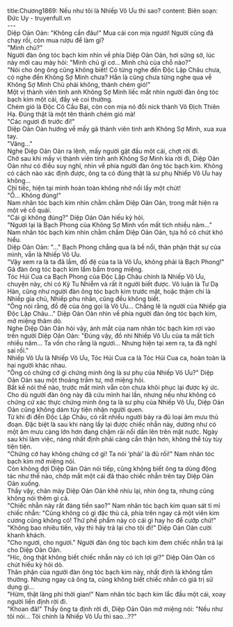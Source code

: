 title:Chương1869: Nếu như tôi là Nhiếp Vô Ưu thì sao?
content:
Biên soạn: Đức Uy - truyenfull.vn<br>---<br>Diệp Oản Oản: "Không cần đâu!" Mua cái con mịa ngươi! Người cũng đã chạy rồi, còn mua rượu để làm gì?<br>"Minh chủ?"<br>Người đàn ông tóc bạch kim nhìn về phía Diệp Oản Oản, hơi sững sờ, lúc này mới cau mày hỏi: "Minh chủ gì cơ... Minh chủ của chỗ nào?"<br>"Nói cho ông ông cũng không biết! Có từng nghe đến Độc Lập Châu chưa, có nghe đến Không Sợ Minh chưa? Hẳn là cũng chưa từng nghe qua về Không Sợ Minh Chủ phải không, thánh chém gió!"<br>Một vị thành viên tinh anh Không Sợ Minh liếc mắt nhìn người đàn ông tóc bạch kim một cái, đầy vẻ coi thường.<br>Chém gió là Độc Cô Cầu Bại, còn con mịa nó đổi nick thành Vô Địch Thiên Hạ. Đúng thật là một tên thánh chém gió mà!<br>"Các ngươi đi trước đi!"<br>Diệp Oản Oản hướng về mấy gã thành viên tinh anh Không Sợ Minh, xua xua tay.<br>"Vâng..."<br>Nghe Diệp Oản Oản ra lệnh, mấy người gật đầu một cái, chợt rời đi.<br>Chờ sau khi mấy vị thành viên tinh anh Không Sợ Minh kia rời đi, Diệp Oản Oản như có điều suy nghĩ, nhìn về phía người đàn ông tóc bạch kim. Không có cách nào xác định được, ông ta có đúng thật là sư phụ Nhiếp Vô Ưu hay không...<br>Chỉ tiếc, hiện tại mình hoàn toàn không nhớ nổi lấy một chút!<br>"Ồ... Không đúng!"<br>Nam nhân tóc bạch kim nhìn chằm chằm Diệp Oản Oản, trong mắt hiện ra một vẻ cổ quái.<br>"Cái gì không đúng?" Diệp Oản Oản hiếu kỳ hỏi.<br>"Ngươi lại là Bạch Phong của Không Sợ Minh vốn mất tích nhiều năm..." Nam nhân tóc bạch kim nhìn chằm chằm Diệp Oản Oản, tựa hồ có chút khó hiểu.<br>Diệp Oản Oản: "..." Bạch Phong chẳng qua là bề nổi, thân phận thật sự của mình, vẫn là Nhiếp Vô Ưu.<br>"Vậy xem ra là ta đã lầm, đồ đệ của ta là Vô Ưu, không phải là Bạch Phong!" Gã đàn ông tóc bạch kim lẩm bẩm trong miệng.<br>Tóc Húi Cua ca Bạch Phong của Độc Lập Châu chính là Nhiếp Vô Ưu, chuyện này, chỉ có Kỷ Tu Nhiễm và rất ít người biết được. Vô luận là Tư Dạ Hàn, cũng như người đàn ông tóc bạch kim trước mặt, hoặc thậm chí là Nhiếp gia chủ, Nhiếp phu nhân, cũng đều không biết.<br>"Ông nói rằng, đồ đệ của ông gọi là Vô Ưu... Chẳng lẽ là người của Nhiếp gia Độc Lập Châu..." Diệp Oản Oản nhìn về phía người đàn ông tóc bạch kim, mở miệng thăm dò.<br>Nghe Diệp Oản Oản hỏi vậy, ánh mắt của nam nhân tóc bạch kim rơi vào trên người Diệp Oản Oản: "Đúng vậy, đồ nhi Nhiếp Vô Ưu của ta mất tích nhiều năm... Ta vốn cho rằng là ngươi... Nhưng hiện tại xem ra, ta đã nghĩ sai rồi."<br>Nhiếp Vô Ưu là Nhiếp Vô Ưu, Tóc Húi Cua ca là Tóc Húi Cua ca, hoàn toàn là hai người khác nhau.<br>"Ông có chứng cớ gì chứng minh ông là sư phụ của Nhiếp Vô Ưu?" Diệp Oản Oản sau một thoáng trầm tư, mở miệng hỏi.<br>Bất kể nói thế nào, trước mắt mình vẫn còn chưa khôi phục lại được ký ức. Cho dù người đàn ông này đã cứu mình hai lần, nhưng nếu như không có chứng cứ xác thực chứng minh ông ta là sư phụ của Nhiếp Vô Ưu, Diệp Oản Oản cũng không dám tùy tiện nhận người quen.<br>Từ khi đi đến Độc Lập Châu, có rất nhiều người bày ra đủ loại âm mưu thủ đoạn. Đặc biệt là sau khi nàng lấy lại được chiếc nhẫn này, dường như có một âm mưu càng lớn hơn đang chậm rãi nổi dần lên trên mặt nước. Ngày sau khi làm việc, nàng nhất định phải càng cẩn thận hơn, không thể tùy tùy tiện tiện.<br>"Chứng cớ hay không chứng cớ gì! Ta nói ‘phải’ là đủ rồi!" Nam nhân tóc bạch kim mở miệng nói.<br>Còn không đợi Diệp Oản Oản nói tiếp, cũng không biết ông ta dùng động tác như thế nào, chớp mắt một cái đã tháo chiếc nhẫn trên tay Diệp Oản Oản xuống.<br>Thấy vậy, chân mày Diệp Oản Oản khẽ nhíu lại, nhìn ông ta, nhưng cũng không nói thêm gì cả.<br>"Chiếc nhẫn này rất đáng tiền sao?" Nam nhân tóc bạch kim quan sát tỉ mỉ chiếc nhẫn: "Cũng không có gì đặc thù cả, phía trên ngay cả một viên kim cương cũng không có! Thứ phế phẩm này có cái gì hay ho để cướp chứ!"<br>"Không bao nhiêu tiền, vậy thì hãy trả lại cho tôi đi!" Diệp Oản Oản cười khanh khách.<br>"Cho ngươi, cho ngươi." Người đàn ông tóc bạch kim đem chiếc nhẫn trả lại cho Diệp Oản Oản.<br>"Híc, ông thật không biết chiếc nhẫn này có ích lợi gì?" Diệp Oản Oản có chút hiếu kỳ hỏi dò.<br>Thân phận của người đàn ông tóc bạch kim này, nhất định là không tầm thường. Nhưng ngay cả ông ta, cũng không biết chiếc nhẫn có giá trị sử dụng gì…<br>"Hừm, thật lãng phí thời gian!" Nam nhân tóc bạch kim lắc đầu một cái, xoay người liền định rời đi.<br>"Khoan đã!" Thấy ông ta định rời đi, Diệp Oản Oản mở miệng nói: "Nếu như tôi nói… Tôi chính là Nhiếp Vô Ưu thì sao...??"